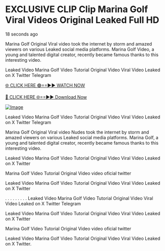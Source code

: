 # EXCLUSIVE CLIP Clip Marina Golf Viral Videos Original Leaked Full HD

18 seconds ago

Marina Golf Original Viral video took the internet by storm and amazed viewers on various Leaked social media platforms. Marina Golf Video, a young and talented digital creator, recently became famous thanks to this interesting video.

Leaked Video Marina Golf Video Tutorial Original Video Viral Video Leaked on X Twitter Telegram

[🌐 CLICK HERE 🟢==►► WATCH NOW](https://4k-stream-tv01.blogspot.com/2025/01/vai00.html)

[🔴 CLICK HERE 🌐==►► Download Now](https://4k-stream-tv01.blogspot.com/2025/01/vai00.html)

[![Image](https://github.com/user-attachments/assets/e56145be-cdde-492a-a37d-61dec478b377)](https://4k-stream-tv01.blogspot.com/2025/01/vai00.html)

Leaked Video Marina Golf Video Tutorial Original Video Viral Video Leaked on X Twitter Telegram

Marina Golf Original Viral video Nudes took the internet by storm and amazed viewers on various Leaked social media platforms. Marina Golf, a young and talented digital creator, recently became famous thanks to this interesting video.

Leaked Video Marina Golf Video Tutorial Original Video Viral Video Leaked on X Twitter

Marina Golf Video Tutorial Original Video video oficial twitter

Leaked Video Marina Golf Video Tutorial Original Video Viral Video Leaked on X Twitter

. . . . . . . . . Leaked Video Marina Golf Video Tutorial Original Video Viral Video Leaked on X Twitter Telegram

Leaked Video Marina Golf Video Tutorial Original Video Viral Video Leaked on X Twitter

Marina Golf Video Tutorial Original Video video oficial twitter

Leaked Video Marina Golf Video Tutorial Original Video Viral Video Leaked on X Twitter.